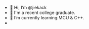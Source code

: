 - 👋 Hi, I’m @jiekack
- 👀 I'm a recent college graduate.
- 🌱 I’m currently learning MCU & C++.
- 

<!---
jiekack/jiekack is a ✨ special ✨ repository because its `README.md` (this file) appears on your GitHub profile.
You can click the Preview link to take a look at your changes.
--->
